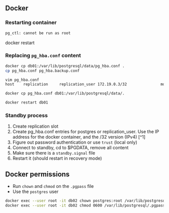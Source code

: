 ## Docker

### Restarting container
```sh
pg_ctl: cannot be run as root
```
docker restart <container>

### Replacing `pg_hba.conf` content
```sh
docker cp db01:/var/lib/postgresql/data/pg_hba.conf .
cp pg_hba.conf pg_hba.backup.conf

vim pg_hba.conf
host    replication     replication_user 172.19.0.3/32               md5

docker cp pg_hba.conf db01:/var/lib/postgresql/data/.

docker restart db01
```


### Standby process

1. Create replication slot
1. Create pg_hba.conf entries for postgres or replication_user. Use the IP address for the docker container, and the /32 version (IPv4) [^1]
1. Figure out password authentication or use `trust` (local only)
1. Connect to standby, cd to $PGDATA, remove all content
1. Make sure there is a `standby.signal` file
1. Restart it (should restart in recovery mode)

[1]: <https://stackoverflow.com/questions/17996957/fe-sendauth-no-password-supplied>


## Docker permissions

- Run `chown` and `chmod` on the `.pgpass` file
- Use the `postgres` user

```sh
docker exec --user root -it db02 chown postgres:root /var/lib/postgresql/.pgpass
docker exec --user root -it db02 chmod 0600 /var/lib/postgresql/.pgpass
```
